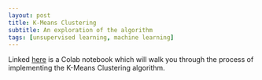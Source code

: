 ```yaml
---
layout: post
title: K-Means Clustering
subtitle: An exploration of the algorithm
tags: [unsupervised learning, machine learning]
---
```


Linked [here][notebook] is a Colab notebook which will walk you through the process of implementing the K-Means Clustering algorithm.

[notebook]: https://colab.research.google.com/drive/1CJcOINzGOwjceGfr2CwgF07dFwE84VHy#scrollTo=QEEQapU2uRIx
